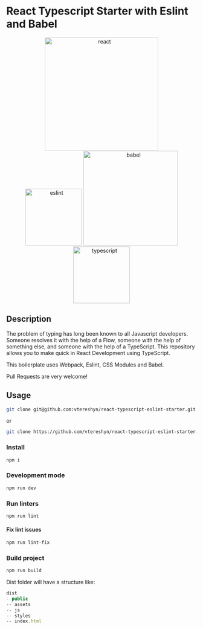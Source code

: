# React Typescript Starter with Eslint and Babel

<div align="center">
 <a href="https://reactjs.org/">
    <img alt="react" src="https://cdn.worldvectorlogo.com/logos/react.svg" width="300">
  </a>
</div>
  
<div align="center">
  <img alt="eslint" src="https://cdn.worldvectorlogo.com/logos/eslint.svg" width="150" />
  <img alt="babel" src="https://upload.wikimedia.org/wikipedia/commons/thumb/0/02/Babel_Logo.svg/1280px-Babel_Logo.svg.png" width="250" />
  <img alt="typescript" src="https://raw.githubusercontent.com/remojansen/logo.ts/master/ts.png" width="150" />
</div>

## Description
The problem of typing has long been known to all Javascript developers. Someone resolves it with the help of a Flow, someone with the help of something else, and someone with the help of a TypeScript. This repository allows you to make quick in React Development using TypeScript.

This boilerplate uses Webpack, Eslint, CSS Modules and Babel.

Pull Requests are very welcome!

## Usage

```sh
git clone git@github.com:vtereshyn/react-typescript-eslint-starter.git
```
or
```sh
git clone https://github.com/vtereshyn/react-typescript-eslint-starter.git
```

### Install

```sh
npm i
```

### Development mode

```sh
npm run dev
```

### Run linters

```sh
npm run lint
```

#### Fix lint issues

```sh
npm run lint-fix
```

### Build project
```sh
npm run build
```
Dist folder will have a structure like:

```js
dist
- public
-- assets
-- js
-- styles
-- index.html
```
